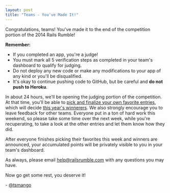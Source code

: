 ```yaml
---
layout: post
title: "Teams - You've Made It!"
---
```


Congratulations, teams! You've made it to the end of the competition portion of the 2014 Rails Rumble!

**Remember:**

* If you completed an app, you're a judge!
* You must mark all 5 verification steps as completed in your team's dashboard to qualify for judging.
* Do not deploy any new code or make any modifications to your app of any kind or you'll be disqualified.
* It's okay to continue pushing code to GitHub, but be careful and **do not push to Heroku**.

In about 24 hours, we'll be opening the judging portion of the competition. At that time, you'll be able to [pick and finalize your own favorite entries](http://railsrumble.com/entries/all), which will decide [this year's winnerers](http://blog.railsrumble.com/2014/10/03/prizes-prizes-prizes/). We also strongly encourage you to leave feedback for other teams. Everyone put in a ton of hard work this weekend, so please take some time over the next week, while you're recuperating, to take a look at the other entries and let them know how they did.

After everyone finishes picking their favorites this week and winners are announced, your accumulated points will be privately visible to you in your team's dashboard.

As always, please email [help@railsrumble.com](mailto:help@railsrumble.com) with any questions you may have.

Now go get some rest, you deserve it!

\- [@tsmango](https://twitter.com/tsmango)
